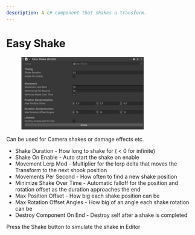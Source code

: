 ```yaml
---
description: A c# component that shakes a transform.
---
```


# Easy Shake

<figure><img src="../../.gitbook/assets/image (14).png" alt="" width="324"><figcaption></figcaption></figure>

Can be used for Camera shakes or damage effects etc.&#x20;

* Shake Duration - How long to shake for ( < 0 for infinite)
* Shake On Enable - Auto start the shake on enable
* Movement Lerp Mod - Multiplier for the lerp delta that moves the Transform to the next shook position
* Movements Per Second - How often to find a new shake position
* Minimize Shake Over Time - Automatic falloff for the position and rotation offset as the duration approaches the end
* Max Position Offset - How big each shake position can be
* Max Rotation Offset Angles - How big of an angle each shake rotation can be
* Destroy Component On End - Destroy self after a shake is completed

Press the Shake button to simulate the shake in Editor

<figure><img src="../../.gitbook/assets/EasyShakeDemo.gif" alt="" width="375"><figcaption></figcaption></figure>
